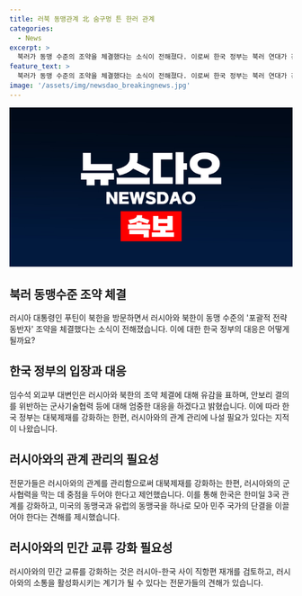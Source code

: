 ```yaml
---
title: 러북 동맹관계 北 숨구멍 튼 한러 관계
categories:
  - News
excerpt: >
  북러가 동맹 수준의 조약을 체결했다는 소식이 전해졌다. 이로써 한국 정부는 북러 연대가 강화되면서 대북제재를 강화하고 동시에 러시아와의 관계를 관리해야 한다는 지적이 나왔다. 전문가들은 이 조약이 미국을 비롯한 서방 국가에 반대하는 연대를 구축하려는 의도로 해석하고 있다. 한국 정부는 대북제재를 강화하는 동시에 러시아와의 관계를 강화해야 하며, 민간 차원에서의 소통을 촉진시켜야 한다는 견해도 제시되었다.
feature_text: >
  북러가 동맹 수준의 조약을 체결했다는 소식이 전해졌다. 이로써 한국 정부는 북러 연대가 강화되면서 대북제재를 강화하고 동시에 러시아와의 관계를 관리해야 한다는 지적이 나왔다. 전문가들은 이 조약이 미국을 비롯한 서방 국가에 반대하는 연대를 구축하려는 의도로 해석하고 있다. 한국 정부는 대북제재를 강화하는 동시에 러시아와의 관계를 강화해야 하며, 민간 차원에서의 소통을 촉진시켜야 한다는 견해도 제시되었다.
image: '/assets/img/newsdao_breakingnews.jpg'
---
```


<p><img src="/assets/img/newsdao_breakingnews.jpg" alt="implanttips 속보" /></p>

<h2 data-ke-size="size26">북러 동맹수준 조약 체결</h2>

<p>러시아 대통령인 푸틴이 북한을 방문하면서 러시아와 북한이 동맹 수준의 '포괄적 전략 동반자' 조약을 체결했다는 소식이 전해졌습니다. 이에 대한 한국 정부의 대응은 어떻게 될까요?</p>

<h2 data-ke-size="size26">한국 정부의 입장과 대응</h2>

<p>임수석 외교부 대변인은 러시아와 북한의 조약 체결에 대해 유감을 표하며, 안보리 결의를 위반하는 군사기술협력 등에 대해 엄중한 대응을 하겠다고 밝혔습니다. 이에 따라 한국 정부는 대북제재를 강화하는 한편, 러시아와의 관계 관리에 나설 필요가 있다는 지적이 나왔습니다.</p>

<h2 data-ke-size="size26">러시아와의 관계 관리의 필요성</h2>

<p>전문가들은 러시아와의 관계를 관리함으로써 대북제재를 강화하는 한편, 러시아와의 군사협력을 막는 데 중점을 두어야 한다고 제언했습니다. 이를 통해 한국은 한미일 3국 관계를 강화하고, 미국의 동맹국과 유럽의 동맹국을 하나로 모아 민주 국가의 단결을 이끌어야 한다는 견해를 제시했습니다.</p>

<h2 data-ke-size="size26">러시아와의 민간 교류 강화 필요성</h2>

<p>러시아와의 민간 교류를 강화하는 것은 러시아-한국 사이 직항편 재개를 검토하고, 러시아와의 소통을 활성화시키는 계기가 될 수 있다는 전문가들의 견해가 있습니다.</p>

